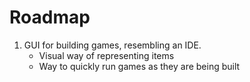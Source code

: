 Roadmap
=======

1. GUI for building games, resembling an IDE.
    + Visual way of representing items
    + Way to quickly run games as they are being built
